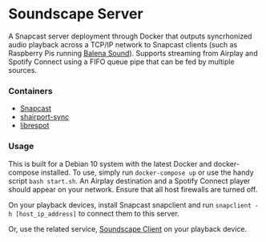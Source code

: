 # Soundscape Server

A Snapcast server deployment through Docker that outputs syncrhonized audio playback across a TCP/IP network to Snapcast clients (such as Raspberry Pis running [Balena Sound](https://github.com/balenalabs/balena-sound)). Supports streaming from Airplay and Spotify Connect using a FIFO queue pipe that can be fed by multiple sources.

### Containers

- [Snapcast](https://github.com/badaix/snapcast)
- [shairport-sync](https://github.com/mikebrady/shairport-sync)
- [librespot](https://github.com/librespot-org/librespot)

### Usage

This is built for a Debian 10 system with the latest Docker and docker-compose installed. To use, simply run `docker-compose up` or use the handy script `bash start.sh`. An Airplay destination and a Spotify Connect player should appear on your network. Ensure that all host firewalls are turned off.

On your playback devices, install Snapcast snapclient and run `snapclient -h [host_ip_address]` to connect them to this server.

Or, use the related service, [Soundscape Client](https://github.com/clcain/soundscape-client) on your playback device.
